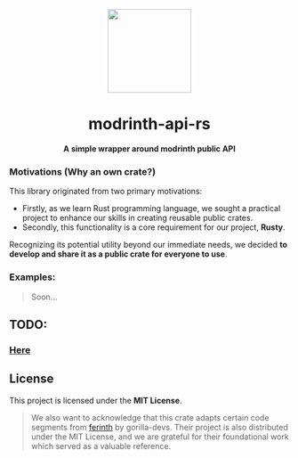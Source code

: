 <div align="center">
  <img src="https://avatars.githubusercontent.com/u/199662487?s=200" width="150">
  <h1>modrinth-api-rs</h1>
  <p><strong>A simple wrapper around modrinth public API</strong></p>
</div>

### Motivations (Why an own crate?)
This library originated from two primary motivations:

- Firstly, as we learn Rust programming language, we sought a practical project to enhance our skills in creating reusable public crates. 
- Secondly, this functionality is a core requirement for our project, **Rusty**.

Recognizing its potential utility beyond our immediate needs, we decided **to develop and share it as a public crate for everyone to use**.

### Examples:
> Soon...

## TODO:
### [Here](TODO.md)

## License
This project is licensed under the **MIT License**.

> We also want to acknowledge that this crate adapts certain code segments from [ferinth](https://github.com/gorilla-devs/ferinth) by gorilla-devs. Their project is also distributed under the MIT License, and we are grateful for their foundational work which served as a valuable reference.